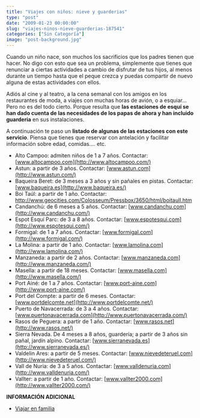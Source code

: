 ```yaml
---
title: "Viajes con niños: nieve y guarderias"
type: "post"
date: "2009-01-23 00:00:00"
slug: "viajes-ninos-nieve-guarderias-187541"
categories: ["Sin Categoría"]
image: "post-background.jpg"
---
```


Cuando un niño nace, son muchos los sacrificios que los padres tienen que hacer. No digo con esto que sea un problema, simplemente que tienes que renunciar a ciertas actividades a cambio de disfrutar de tus hijos, al menos durante un tiempo hasta que el peque crezca y puedas compartir de nuevo alguna de estas actividades con ellos.

[](/wp-content/uploads/2009/01/187541-116328.jpg)Adiós al cine y al teatro, a la cena semanal con los amigos en los restaurantes de moda, a viajes con muchas horas de avión, o a esquiar... Pero no es del todo cierto. Porque resulta que **las estaciones de esquí se han dado cuenta de las necesidades de los papas de ahora y han incluido guarderia** en sus instalaciones.

A continuación te paso un **listado de algunas de las estaciones con este servicio**. Piensa que tienes que reservar con antelación y facilitar información sobre edad, comidas.... etc.

- Alto Campoo: admiten niños de 1 a 7 años. Contactar: [www.altocampoo.com](http://www.altocampoo.com/)
- Astun: a partir de 3 años. Contactar: [www.astun.com](http://www.astun.com/)
- Baqueira Beret: de 3 meses a 3 años y sin pañales en pistas. Contactar: [www.baqueira.es](http://www.baqueira.es/)
- Boi Taúl: a partir de 1 año. Contactar: <http://www.geocities.com/Colosseum/Pressbox/3650/html/boitaull.htm>
- Candanchú: de 6 meses a 5 años. Contactar: [www.candanchu.com](http://www.candanchu.com/)
- Espot Esquí Parc: de 3 a 8 años. Contactar: [www.espotesqui.com](http://www.espotesqui.com/)
- Formigal: de 1 a 7 años. Contactar: [www.formigal.com](http://www.formigal.com/)
- La Molina: a partir de 1 año. Contactar: [www.lamolina.com](http://www.lamolina.com/)
- Manzaneda: a partir de 2 años. Contactar: [www.manzaneda.com](http://www.manzaneda.com/)
- Masella: a partir de 18 meses. Contactar: [www.masella.com](http://www.masella.com/)
- Port Ainé: de 1 a 7 años. Contactar: [www.port-aine.com](http://www.port-aine.com/)
- Port del Compte: a partir de 6 meses. Contactar: [www.portdelcomte.net](http://www.portdelcomte.net/)
- Puerto de Navacerrada: de 3 a 4 años. Contactar: [www.puertonavacerrada.com](http://www.puertonavacerrada.com/)
- Rasos de Peguera: a partir de 1 año. Contactar: [www.rasos.net](http://www.rasos.net/)
- Sierra Nevada. De 4 meses a 8 años, guardería; a partir de 3 años sin pañal, jardín alpino. Contactar: [www.sierranevada.es](http://www.sierranevada.es/)
- Valdelin Ares: a partir de 5 meses. Contactar: [www.nievedeteruel.com](http://www.nievedeteruel.com/)
- Vall de Nuria: de 3 a 5 años. Contactar: [www.valldenuria.com](http://www.valldenuria.com/)
- Vallter: a partir de 1 año. Contactar: [www.vallter2000.com](http://www.vallter2000.com/)

**INFORMACIÓN ADICIONAL**

- [Viajar en familia](http://www.viajarenfamilia.net/viajar/estaciones_de_esqui.php)